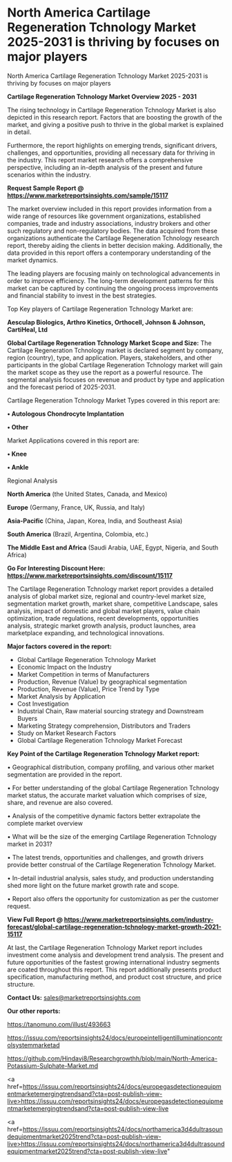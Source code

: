 # North America Cartilage Regeneration Tchnology Market 2025-2031 is thriving by focuses on major players
 North America Cartilage Regeneration Tchnology Market 2025-2031 is thriving by focuses on major players

<Strong> Cartilage Regeneration Tchnology Market Overview 2025 - 2031</strong>

The rising technology in Cartilage Regeneration Tchnology Market is also depicted in this research report. Factors that are boosting the growth of the market, and giving a positive push to thrive in the global market is explained in detail.

Furthermore, the report highlights on emerging trends, significant drivers, challenges, and opportunities, providing all necessary data for thriving in the industry. This report market research offers a comprehensive perspective, including an in-depth analysis of the present and future scenarios within the industry.

<strong>Request Sample Report @ <a href=https://www.marketreportsinsights.com/sample/15117>https://www.marketreportsinsights.com/sample/15117</a></strong>

The market overview included in this report provides information from a wide range of resources like government organizations, established companies, trade and industry associations, industry brokers and other such regulatory and non-regulatory bodies. The data acquired from these organizations authenticate the Cartilage Regeneration Tchnology research report, thereby aiding the clients in better decision making. Additionally, the data provided in this report offers a contemporary understanding of the market dynamics.

The leading players are focusing mainly on technological advancements in order to improve efficiency. The long-term development patterns for this market can be captured by continuing the ongoing process improvements and financial stability to invest in the best strategies.

Top Key players of Cartilage Regeneration Tchnology Market are:

<strong>Aesculap Biologics, Arthro Kinetics, Orthocell, Johnson & Johnson, CartiHeal, Ltd</strong>

<strong><b>Global Cartilage Regeneration Tchnology Market Scope and Size:</b></strong>
The Cartilage Regeneration Tchnology market is declared segment by company, region (country), type, and application. Players, stakeholders, and other participants in the global Cartilage Regeneration Tchnology market will gain the market scope as they use the report as a powerful resource. The segmental analysis focuses on revenue and product by type and application and the forecast period of 2025-2031.

Cartilage Regeneration Tchnology Market Types covered in this report are:

<strong>• Autologous Chondrocyte Implantation

• Other</strong>

Market Applications covered in this report are:

<strong>• Knee

• Ankle</strong> 

Regional Analysis

<strong>North America</strong> (the United States, Canada, and Mexico)

<strong>Europe</strong> (Germany, France, UK, Russia, and Italy)

<strong>Asia-Pacific</strong> (China, Japan, Korea, India, and Southeast Asia)

<strong>South America</strong> (Brazil, Argentina, Colombia, etc.)

<strong>The Middle East and Africa</strong> (Saudi Arabia, UAE, Egypt, Nigeria, and South Africa)

<strong>Go For Interesting Discount Here: <a href=https://www.marketreportsinsights.com/discount/15117>https://www.marketreportsinsights.com/discount/15117</a></strong>

The Cartilage Regeneration Tchnology market report provides a detailed analysis of global market size, regional and country-level market size, segmentation market growth, market share, competitive Landscape, sales analysis, impact of domestic and global market players, value chain optimization, trade regulations, recent developments, opportunities analysis, strategic market growth analysis, product launches, area marketplace expanding, and technological innovations.

<strong><b>Major factors covered in the report:</b></strong>
<ul>
  <li>Global Cartilage Regeneration Tchnology Market </li>
  <li>Economic Impact on the Industry</li>
  <li>Market Competition in terms of Manufacturers</li>
  <li>Production, Revenue (Value) by geographical segmentation</li>
  <li>Production, Revenue (Value), Price Trend by Type</li>
  <li>Market Analysis by Application</li>
  <li>Cost Investigation</li>
  <li>Industrial Chain, Raw material sourcing strategy and Downstream Buyers</li>
  <li>Marketing Strategy comprehension, Distributors and Traders</li>
  <li>Study on Market Research Factors</li>
  <li>Global Cartilage Regeneration Tchnology Market Forecast</li>
</ul>

<strong><b>Key Point of the Cartilage Regeneration Tchnology Market report:</b></strong>

• Geographical distribution, company profiling, and various other market segmentation are provided in the report.

• For better understanding of the global Cartilage Regeneration Tchnology market status, the accurate market valuation which comprises of size, share, and revenue are also covered.

• Analysis of the competitive dynamic factors better extrapolate the complete market overview

• What will be the size of the emerging Cartilage Regeneration Tchnology market in 2031?

• The latest trends, opportunities and challenges, and growth drivers provide better construal of the Cartilage Regeneration Tchnology Market.

• In-detail industrial analysis, sales study, and production understanding shed more light on the future market growth rate and scope.

• Report also offers the opportunity for customization as per the customer request.

<strong><b>View Full Report @ <a href=https://www.marketreportsinsights.com/industry-forecast/global-cartilage-regeneration-tchnology-market-growth-2021-15117>https://www.marketreportsinsights.com/industry-forecast/global-cartilage-regeneration-tchnology-market-growth-2021-15117</a></b></strong>


At last, the Cartilage Regeneration Tchnology Market report includes investment come analysis and development trend analysis. The present and future opportunities of the fastest growing international industry segments are coated throughout this report. This report additionally presents product specification, manufacturing method, and product cost structure, and price structure.

<strong>Contact Us:</strong>
sales@marketreportsinsights.com

<strong>Our other reports:</strong>

<a href=https://tanomuno.com/illust/493663>https://tanomuno.com/illust/493663</a>

<a href=https://issuu.com/reportsinsights24/docs/europeintelligentilluminationcontrolsystemmarketad>https://issuu.com/reportsinsights24/docs/europeintelligentilluminationcontrolsystemmarketad</a>

<a href=https://github.com/Hindavi8/Researchgrowthh/blob/main/North-America-Potassium-Sulphate-Market.md>https://github.com/Hindavi8/Researchgrowthh/blob/main/North-America-Potassium-Sulphate-Market.md</a>

<a href=https://issuu.com/reportsinsights24/docs/europegasdetectionequipmentmarketemergingtrendsand?cta=post-publish-view-live>https://issuu.com/reportsinsights24/docs/europegasdetectionequipmentmarketemergingtrendsand?cta=post-publish-view-live</a>

<a href=https://issuu.com/reportsinsights24/docs/northamerica3d4dultrasoundequipmentmarket2025trend?cta=post-publish-view-live>https://issuu.com/reportsinsights24/docs/northamerica3d4dultrasoundequipmentmarket2025trend?cta=post-publish-view-live</a>"
